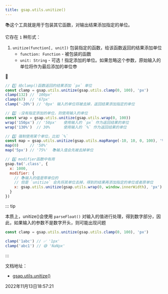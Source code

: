 ```yaml
---
title: gsap.utils.unitize()
---
```


📚这个工具就是用于包装其它函数，对输出结果添加指定的单位。

它存在 `1` 种形式：

1. `unitize(function[, unit])` 包装指定的函数，给该函数返回的结果添加单位
   - `function: Function` - 被包装的函数
   - `unit: String` - 可选！指定添加的单位。如果忽略这个参数，原始输入的单位将作为最后添加的单位😎



🌰

```js {1,5,7,12,15,21}
// 1️⃣ 给clamp()函数返回的结果添加 `px` 单位
const clamp = gsap.utils.unitize(gsap.utils.clamp(0, 100), 'px')
clamp(132) // '100px'
clamp(67)  // '67px'
clamp('-20%') // '0px' 输入的单位将被去掉，返回结果添加指定的单位

// 2️⃣ 💡没有指定添加的单位，则使用输入的单位
const wrap = gsap.utils.unitize(gsap.utils.wrap(0, 100))
wrap('150px') // '50px'   使用输入的 `px` 作为返回结果的单位
wrap('130%')  // 30%      使用输入的 `%` 作为返回结果的单位

// 3️⃣ 强制使用某个单位，比如 `%`
const map = gsap.utils.unitize(gsap.utils.mapRange(-10, 10, 0, 100), '%')
map(0)     // '50%'
map('5px') // '75%'  📚输入值会先被去掉单位

// 4️⃣ modifier函数中有用
gsap.to('.class', {
  x: 1000,
  modifier: {
    // 📚输入的值是带单位的
    // 但是 `unitize` 会先将其单位去掉，得到的结果再添加指定的单位或者原单位
    x: gsap.utils.unitize(gsap.utils.wrap(0, window.innerWidth), 'px')
  }
})
```



::: tip



本质上，unitize()会使用 `parseFloat()` 对输入的值进行处理，得到数字部分，因此，如果输入的参数不是数字开头，则可能出现问题

```js
const clamp = gsap.utils.unitize(gsap.utils.clamp(0, 100), 'px')

clamp('1abc') // ✅ '1px'
clamp('abc1') // 😅 'NaNpx'
```

:::



文档地址：

- [gsap.utils.unitize()](https://greensock.com/docs/v3/GSAP/UtilityMethods/unitize())

2022年11月13日18:57:21
